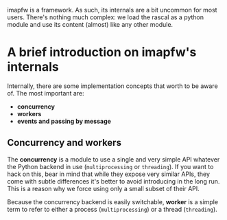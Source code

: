 imapfw is a framework. As such, its internals are a bit uncommon for most users. There's nothing much complex: we load the rascal as a python module and use its content (almost) like any other module.

# A brief introduction on imapfw's internals

Internally, there are some implementation concepts that worth to be aware of. The most important are:
* **concurrency**
* **workers**
* **events and passing by message**

## Concurrency and workers

The **concurrency** is a module to use a single and very simple API whatever the Python backend in use (`multiprocessing` or `threading`). If you want to hack on this, bear in mind that while they expose very similar APIs, they come with subtle differences it's better to avoid introducing in the long run. This is a reason why we force using only a small subset of their API.

Because the concurrency backend is easily switchable, **worker** is a simple term to refer to either a process (`multiprocessing`) or a thread (`threading`).
